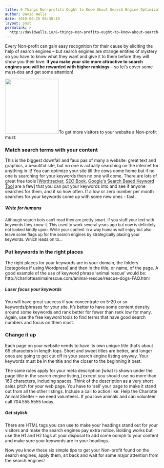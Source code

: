 ```yaml
---
title: 6 Things Non-profits Ought to Know About Search Engine Optimization
author: David Wells
date: 2010-06-25 08:30:19
layout: post
permalink: >
  http://davidwells.io/6-things-non-profits-ought-to-know-about-search-engine-optimization/
---
```


Every Non-profit can gain easy recognition for their cause by eliciting the help of search engines – but search engines are strange entities of mystery so you have to know what they want and give it to them before they will show you their love.<strong> If you make your site more attractive to search engines you will be rewarded with higher rankings</strong> – so let’s cover some must-dos and get some attention!

<a href="https://s3-us-west-2.amazonaws.com/assets.davidwells.io/legacy/2010/06/seo11.png"><img class="alignright size-medium wp-image-2446" title="seo1" src="https://s3-us-west-2.amazonaws.com/assets.davidwells.io/legacy/2010/06/seo1-293x300.png" alt="" width="176" height="180" /></a>To get more visitors to your website a Non-profit must:
<h3><strong>Match search terms with your content</strong></h3>
This is the biggest downfall and faux pas of many a website: great text and graphics, a beautiful site, but no one is actually searching on the internet for anything in it! You can optimize your site till the cows come home but if no one is searching for your keywords then no one will come. There are lots of great free tools [<a title="Wordtracker" href="http://freekeywords.wordtracker.com/">Wordtracker</a>, <a title="SEO Book" href="http://tools.seobook.com/keyword-tools/seobook">SEO Book</a>, <a title="Google's Search Based Keyword Tool" href="http://www.google.com/sktool/">Google's Search Based Keyword Tool</a> are a few] that you can put your keywords into and see if anyone searches for them, and if so how often. If a low or zero number per month searches for your keywords come up with some new ones - fast.

<h5><strong>Write for humans</strong></h5>
<strong></strong><span style="font-weight: normal; font-size: 13px;">Although search bots can’t read they are pretty smart. If you stuff your text with keywords they know it. This used to work several years ago but now is definitely not looked kindly upon. Write your content in a way humans will enjoy but also leave some flags up for the search engines by strategically placing your keywords. Which leads on to...</span>
<h3><strong>Put keywords in the right places</strong></h3>
The right places for your keywords are in your domain, the folders [categories if using Wordpress] and then in the title, or name, of the page. A good example of the use of keyword phrase ‘animal rescue’ would be: http://charlotteanimalrescue.com/animal-rescue/rescue-dogs-FAQ.html
<h5><strong>Laser focus your keywords</strong></h5>
You will have great success if you concentrate on 5-20 or so keywords/phrases for your site. It’s better to have some content density around some keywords and rank better for fewer than rank low for many. Again, use the free keyword tools to find terms that have good search numbers and focus on them most.
<h3>Change it up</h3>
Each page on your website needs to have its own unique title that’s about 65 characters in length tops. Short and sweet titles are better, and longer ones are going to get cut off in your search engine listing anyway. Your keywords must be in the title and the closer to the beginning it best.

The same rules apply for your meta description [what is shown under the page title in the search engine listing,] except you should use no more than 160 characters, including spaces. Think of the description as a very short sales pitch for your web page. You have to ‘sell’ your page to make it stand out from all the other listings. Include a call to action like: Help the Charlotte Animal Shelter – we need volunteers. If you love animals and can volunteer call 704.555.5555 today.
<h5>Get stylish</h5>
There are HTML tags you can use to make your headings stand out for your visitors and make the search engines pay extra notice. Bolding works but use the H1 and H2 tags at your disposal to add some oomph to your content and make sure your keywords are in your headings.

Now you know these six simple tips to get your Non-profit found on the search engines, apply them, sit back and wait for some major attention from the search engines!
